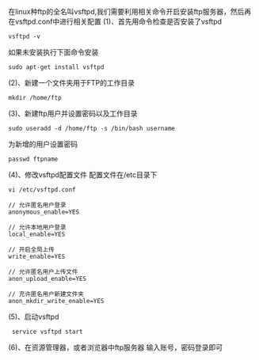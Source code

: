 在linux种ftp的全名叫vsftpd,我们需要利用相关命令开启安装ftp服务器，然后再在vsftpd.conf中进行相关配置
(1)、首先用命令检查是否安装了vsftpd
```
vsftpd -v
```
如果未安装执行下面命令安装
```
sudo apt-get install vsftpd
```
(2)、新建一个文件夹用于FTP的工作目录
```
mkdir /home/ftp
```
(3)、新建ftp用户并设置密码以及工作目录
```
sudo useradd -d /home/ftp -s /bin/bash username
```
为新增的用户设置密码
```
passwd ftpname
```
(4)、修改vsftpd配置文件
        配置文件在/etc目录下
```
vi /etc/vsftpd.conf
```
```
// 允许匿名用户登录
anonymous_enable=YES

// 允许本地用户登录
local_enable=YES

// 开启全局上传
write_enable=YES

// 允许匿名用户上传文件
anon_upload_enable=YES  

// 充许匿名用户新建文件夹
anon_mkdir_write_enable=YES
```
(5)、启动vsftpd
```
 service vsftpd start
```
(6)、在资源管理器，或者浏览器中ftp服务器
输入账号，密码登录即可 
